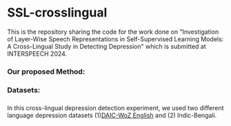 # SSL-crosslingual

This is the repository sharing the code for the work done on "Investigation of Layer-Wise Speech Representations in Self-Supervised Learning Models: A Cross-Lingual Study in Detecting Depression" which is submitted at INTERSPEECH 2024. 

### **Our proposed Method:** <h3>


### **Datasets:** <h3>

In this cross-lingual depression detection experiment, we used two different language depression datasets (1)[DAIC-WoZ English](https://dcapswoz.ict.usc.edu/) and (2) Indic-Bengali. 
